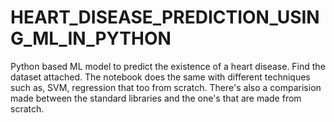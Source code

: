 # HEART_DISEASE_PREDICTION_USING_ML_IN_PYTHON
 Python based ML model to predict the existence of a heart disease. Find the dataset attached.
 The notebook does the same with different techniques such as, SVM, regression that too from scratch.
 There's also a comparision made between the standard libraries and the one's that are made from scratch.
